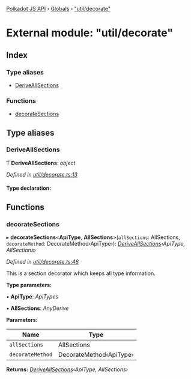 [Polkadot JS API](../README.md) › [Globals](../globals.md) › ["util/decorate"](_util_decorate_.md)

# External module: "util/decorate"

## Index

### Type aliases

* [DeriveAllSections](_util_decorate_.md#deriveallsections)

### Functions

* [decorateSections](_util_decorate_.md#decoratesections)

## Type aliases

###  DeriveAllSections

Ƭ **DeriveAllSections**: *object*

*Defined in [util/decorate.ts:13](https://github.com/polkadot-js/api/blob/4329c0a411/packages/api/src/util/decorate.ts#L13)*

#### Type declaration:

## Functions

###  decorateSections

▸ **decorateSections**<**ApiType**, **AllSections**>(`allSections`: AllSections, `decorateMethod`: DecorateMethod‹ApiType›): *[DeriveAllSections](_util_decorate_.md#deriveallsections)‹ApiType, AllSections›*

*Defined in [util/decorate.ts:46](https://github.com/polkadot-js/api/blob/4329c0a411/packages/api/src/util/decorate.ts#L46)*

This is a section decorator which keeps all type information.

**Type parameters:**

▪ **ApiType**: *ApiTypes*

▪ **AllSections**: *AnyDerive*

**Parameters:**

Name | Type |
------ | ------ |
`allSections` | AllSections |
`decorateMethod` | DecorateMethod‹ApiType› |

**Returns:** *[DeriveAllSections](_util_decorate_.md#deriveallsections)‹ApiType, AllSections›*
